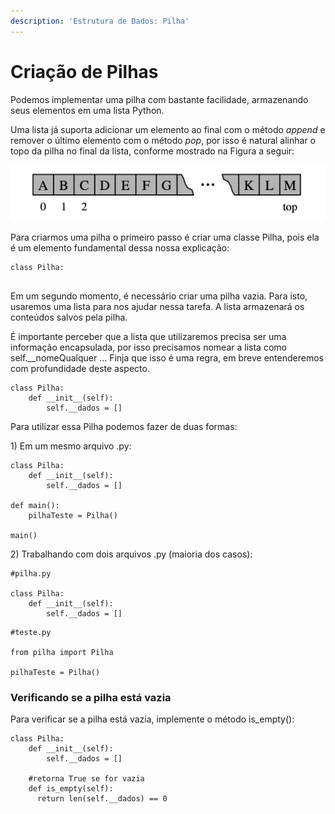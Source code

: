 ```yaml
---
description: 'Estrutura de Dados: Pilha'
---
```


# Criação de Pilhas

Podemos implementar uma pilha com bastante facilidade, armazenando seus elementos em uma lista Python. 

Uma lista já suporta adicionar um elemento ao final com o método _append_ e remover o último elemento com o método _pop_, por isso é natural alinhar o topo da pilha no final da lista, conforme mostrado na Figura a seguir:

![](../../../.gitbook/assets/captura-de-tela-2020-09-13-a-s-13.20.57.png)

Para criarmos uma pilha o primeiro passo é criar uma classe Pilha, pois ela é um elemento fundamental dessa nossa explicação:

```text
class Pilha:


```

Em um segundo momento, é necessário criar uma pilha vazia. Para isto, usaremos uma lista para nos ajudar nessa tarefa. A lista armazenará os conteúdos salvos pela pilha.

É importante perceber que a lista que utilizaremos precisa ser uma informação encapsulada, por isso precisamos nomear a lista como self.\_\_nomeQualquer ... Finja que isso é uma regra, em breve entenderemos com profundidade deste aspecto. 

```text
class Pilha:
    def __init__(self):
        self.__dados = []

```

Para utilizar essa Pilha podemos fazer de duas formas:

1\) Em um mesmo arquivo .py:

```text
class Pilha:
    def __init__(self):
        self.__dados = []        

def main():
    pilhaTeste = Pilha()

main()
```

2\) Trabalhando com dois arquivos .py \(maioria dos casos\):

```text
#pilha.py

class Pilha:
    def __init__(self):
        self.__dados = []  
```

```text
#teste.py

from pilha import Pilha 

pilhaTeste = Pilha()
```

### Verificando se a pilha está vazia

Para verificar se a pilha está vazia, implemente o método is\_empty\(\):

```text
class Pilha:
    def __init__(self):
        self.__dados = []   
        
    #retorna True se for vazia
    def is_empty(self):
      return len(self.__dados) == 0
```



